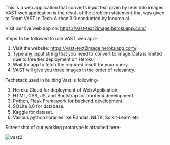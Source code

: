 This is a web application that converts input text given by user into images. VAST web application is the result of the problem statement that was given to Team VAST in Tech-A-thon 3.0 conducted by Ineuron.ai

Visit our live web app on: https://vast-text2image.herokuapp.com/

Steps to be followed to use VAST web app-

1. Visit the website: https://vast-text2image.herokuapp.com/
2. Type any input string that you need to convert to image(Data is limited due to free tier deployment on Heroku)
3. Wait for app to fetch the required result for your query.
4. VAST will give you three images in the order of relevancy.

Techstack used in buiding Vast is following- 

1. Heroku Cloud for deployment of Web Application.
2. HTML, CSS, JS, and Bootstrap for frontend development.
3. Python, Flask Framework for backend development.
4. SQLite 3.0 for database.
5. Kaggle for dataset.
6. Various python libraries like Pandas, NLTK, Scikit-Learn etc

Screenshot of our working prototype is attached here-

![vast2](https://user-images.githubusercontent.com/73304623/192327043-15c2e1ab-ce47-41b1-a4e6-839e459ba96a.png)
